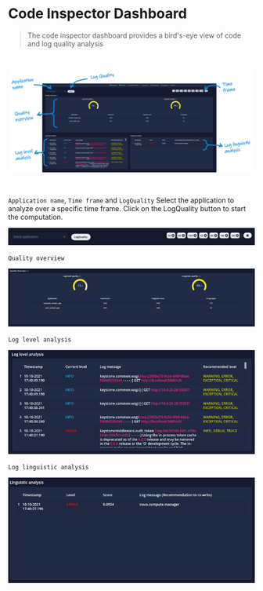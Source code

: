 # Code Inspector Dashboard

> The code inspector dashboard provides a bird's-eye view of code and log quality analysis


<br>

![Logs](./dashboard.png ':size=1200')

<br>


`Application name`, `Time frame` and `LogQuality` Select the application to analyze over a specific time frame.
Click on the LogQuality button to start the computation.

![Log quality](../assets/images/log_quality_select_app.png)


`Quality overview`

![Quality Overview](../assets/images/log_quality_overview.png)


`Log level analysis`

![Log level analysis](../assets/images/log_level_analysis.png)


`Log linguistic analysis`

![Log linguistic analysis](../assets/images/log_linguistic_analysis.png)

